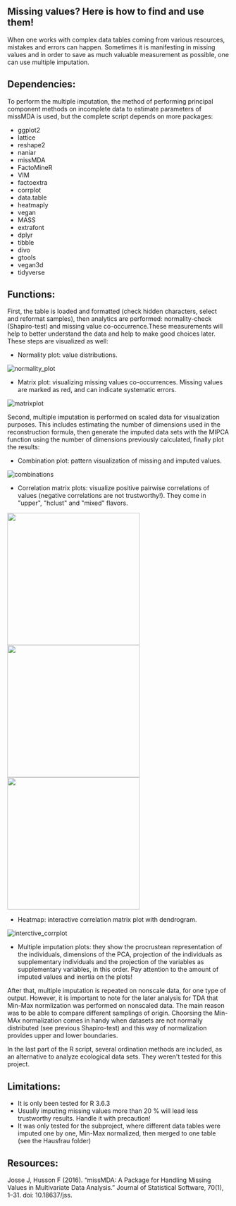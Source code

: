 ## Missing values? Here is how to find and use them!
When one works with complex data tables coming from various resources, mistakes and errors can happen. Sometimes it is manifesting in missing values and in order to save as much valuable measurement as possible, one can use multiple imputation.
## Dependencies:
To perform the multiple imputation, the method of performing principal component methods on incomplete data to estimate parameters of missMDA is used, but the complete script depends on more packages:
* ggplot2
* lattice
* reshape2
* naniar
* missMDA
* FactoMineR
* VIM
* factoextra
* corrplot
* data.table
* heatmaply
* vegan
* MASS
* extrafont
* dplyr
* tibble
* divo
* gtools
* vegan3d
* tidyverse

## Functions:
 First, the table is loaded and formatted (check hidden characters, select and reformat samples), then analytics are performed: normality-check (Shapiro-test) and  missing value co-occurrence.These measurements will help to better understand the data and help to make good choices later. These steps are visualized as well:
 
* Normality plot: value distributions.

![normality_plot](https://user-images.githubusercontent.com/14163953/116690671-03eff200-a9ba-11eb-9b45-f129ad2070bc.png)

* Matrix plot: visualizing missing values co-occurrences. Missing values are marked as red, and can indicate systematic errors.

![matrixplot](https://user-images.githubusercontent.com/14163953/116692086-1a974880-a9bc-11eb-87c0-7dfdbbb4d4cf.png)


Second, multiple imputation is performed on scaled data for visualization purposes. This includes estimating the  number of dimensions used in the reconstruction formula, then generate the imputed data sets with the MIPCA function using the number of dimensions previously calculated, finally plot the results:

* Combination plot: pattern visualization of missing and imputed values.

![combinations](https://user-images.githubusercontent.com/14163953/116693905-d48fb400-a9be-11eb-997c-60a0b8f8da29.png)

* Correlation matrix plots: visualize positive pairwise correlations of values (negative correlations are not trustworthy!). They come in "upper", "hclust" and "mixed" flavors.

<p float="left">
<img src="https://user-images.githubusercontent.com/14163953/116694281-613a7200-a9bf-11eb-955f-7f38aa90b40c.png" width="300" height="auto" />
<img src="https://user-images.githubusercontent.com/14163953/116694286-61d30880-a9bf-11eb-8bda-67d989a33bea.png"  width="300" height="auto" />
<img src="https://user-images.githubusercontent.com/14163953/116694288-626b9f00-a9bf-11eb-9c1c-1b4411655f1d.png"  width="300" height="auto" />
</p>

* Heatmap: interactive correlation matrix plot with dendrogram.

![interctive_corrplot](https://user-images.githubusercontent.com/14163953/116696945-d3608600-a9c2-11eb-8db6-2e5e164fbed3.png)

* Multiple imputation plots: they show  the procrustean representation of the individuals, dimensions of the PCA, projection of the individuals as supplementary individuals and the projection of the variables as supplementary variables, in this order. Pay attention to the amount of imputed values and inertia on the plots!



After that, multiple imputation is repeated on nonscale data, for one type of output. However, it is important to note for the later analysis for TDA  that Min-Max normlization was performed on nonscaled data. The main reason was to be able to compare different samplings of origin. Choorsing the Min-MAx normalization comes in handy when datasets are not normally distributed (see previous Shapiro-test) and this way of normalization provides upper and lower boundaries.

In the last part of the R script, several ordination methods are included, as an alternative to analyze ecological data sets. They weren't tested for this project.

## Limitations:
 * It is only been tested for R 3.6.3
 * Usually imputing missing values more than 20 % will lead less trustworthy results. Handle it with precaution!
 * It was only tested for the subproject, where different data tables were imputed one by one, Min-Max normalized, then merged to one table (see the Hausfrau folder)
 
## Resources:
Josse J, Husson F (2016). “missMDA: A Package for Handling Missing Values in Multivariate Data Analysis.” Journal of Statistical Software, 70(1), 1–31. doi: 10.18637/jss.
